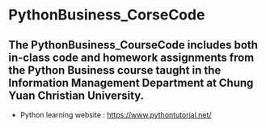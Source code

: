 # PythonBusiness_CorseCode
The PythonBusiness_CourseCode includes both in-class code and homework assignments from the Python Business course taught in the Information Management Department at Chung Yuan Christian University.
---
- Python learning website : https://www.pythontutorial.net/